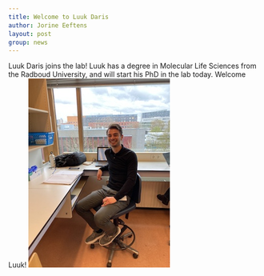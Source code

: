```yaml
---
title: Welcome to Luuk Daris
author: Jorine Eeftens
layout: post
group: news
---
```


Luuk Daris joins the lab! Luuk has a degree in Molecular Life Sciences from the Radboud University, and will start his PhD in the lab today. 
Welcome Luuk!
![luuksfirstday](/static/img/news/luuksfirstday.jpg "luuksfirstday")
